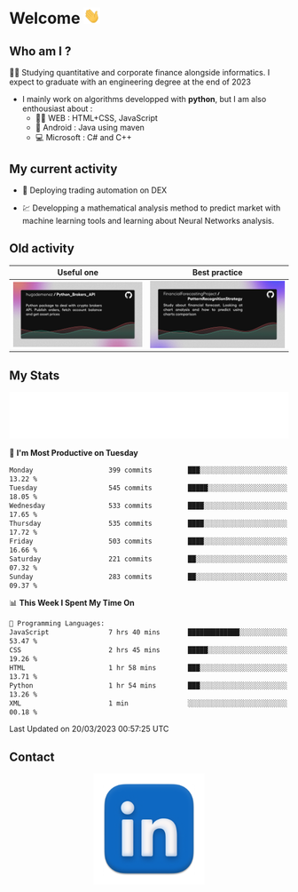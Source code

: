 # Welcome <img src="assets/hello.gif" width="30px"/>


## Who am I ?

:man_student: Studying quantitative and corporate finance alongside informatics. I expect to graduate with an engineering degree at the end of 2023

*  I mainly work on algorithms developped with **python**, but I am also enthousiast about :
    * :man_technologist: WEB : HTML+CSS, JavaScript
    * :iphone: Android : Java using maven
    * :computer: Microsoft : C# and C++

## My current activity

* :rocket: Deploying trading automation on DEX

* :chart: Developping a mathematical analysis method to predict market with machine learning tools and learning about Neural Networks analysis.

## Old activity

| Useful one | Best practice|
| ------------- | ------------- |
| [![](assets/BrokerAPI.png)](https://github.com/hugodemenez/Python_Brokers_API)  | [![](assets/PatternRecognitionStrategy.png)](https://github.com/FinancialForecastingProject/PatternRecognitionStrategy.git)  |

## My Stats

<p align=center>
<img src="metrics.plugin.wakatime.svg" alt="Metrics">
</p>

<!--START_SECTION:waka-->
📅 **I'm Most Productive on Tuesday** 

```text
Monday                   399 commits         ███░░░░░░░░░░░░░░░░░░░░░░   13.22 % 
Tuesday                  545 commits         █████░░░░░░░░░░░░░░░░░░░░   18.05 % 
Wednesday                533 commits         ████░░░░░░░░░░░░░░░░░░░░░   17.65 % 
Thursday                 535 commits         ████░░░░░░░░░░░░░░░░░░░░░   17.72 % 
Friday                   503 commits         ████░░░░░░░░░░░░░░░░░░░░░   16.66 % 
Saturday                 221 commits         ██░░░░░░░░░░░░░░░░░░░░░░░   07.32 % 
Sunday                   283 commits         ██░░░░░░░░░░░░░░░░░░░░░░░   09.37 % 
```


📊 **This Week I Spent My Time On** 

```text
💬 Programming Languages: 
JavaScript               7 hrs 40 mins       █████████████░░░░░░░░░░░░   53.47 % 
CSS                      2 hrs 45 mins       █████░░░░░░░░░░░░░░░░░░░░   19.26 % 
HTML                     1 hr 58 mins        ███░░░░░░░░░░░░░░░░░░░░░░   13.71 % 
Python                   1 hr 54 mins        ███░░░░░░░░░░░░░░░░░░░░░░   13.26 % 
XML                      1 min               ░░░░░░░░░░░░░░░░░░░░░░░░░   00.18 % 
```


 Last Updated on 20/03/2023 00:57:25 UTC
<!--END_SECTION:waka-->

## Contact

<p align=center >
<a href="https://www.linkedin.com/in/hugo-demenez/">
<picture>
  <source media="(prefers-color-scheme: dark)" srcset="assets/linkedin_light.png">
  <img height="200px" width="200px" alt="Linkedin link" src="assets/linkedin.png">
</picture>
</a>
</p>


